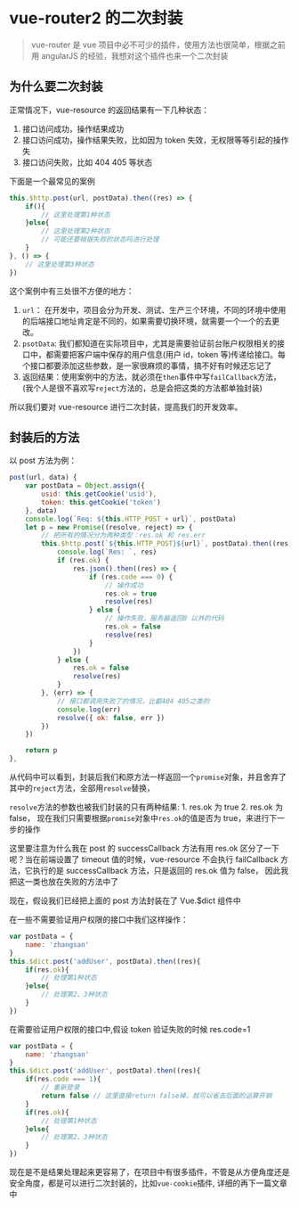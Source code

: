 <!-- Date: 2016-10-08 06:14 -->

# vue-router2 的二次封装

> vue-router 是 vue 项目中必不可少的插件，使用方法也很简单，根据之前用 angularJS 的经验，我想对这个插件也来一个二次封装

## 为什么要二次封装

正常情况下，vue-resource 的返回结果有一下几种状态：

1.  接口访问成功，操作结果成功
2.  接口访问成功，操作结果失败，比如因为 token 失效，无权限等等引起的操作失
3.  接口访问失败，比如 404 405 等状态

下面是一个最常见的案例

```js
this.$http.post(url, postData).then((res) => {
    if(){
        // 这里处理第1种状态
    }else{
        // 这里处理第2种状态
        // 可能还要根据失败的状态吗进行处理
    }
}, () => {
    // 这里处理第3种状态
})
```

这个案例中有三处很不方便的地方：

1.  `url`： 在开发中，项目会分为开发、测试、生产三个环境，不同的环境中使用的后端接口地址肯定是不同的，如果需要切换环境，就需要一个一个的去更改。
2.  `psotData`: 我们都知道在实际项目中，尤其是需要验证前台账户权限相关的接口中，都需要把客户端中保存的用户信息(用户 id，token 等)传递给接口。每个接口都要添加这些参数，是一家很麻烦的事情，搞不好有时候还忘记了
3.  返回结果：使用案例中的方法，就必须在`then`事件中写`failCallback`方法，(我个人是很不喜欢写`reject`方法的，总是会把这类的方法都单独封装)

所以我们要对 vue-resource 进行二次封装，提高我们的开发效率。

## 封装后的方法

以 post 方法为例：

```js
post(url, data) {
    var postData = Object.assign({
        usid: this.getCookie('usid'),
        token: this.getCookie('token')
    }, data)
    console.log(`Req: ${this.HTTP_POST + url}`, postData)
    let p = new Promise((resolve, reject) => {
        // 把所有的情况分为两种类型：res.ok 和 res.err
        this.$http.post(`${this.HTTP_POST}${url}`, postData).then((res) => {
            console.log(`Res: `, res)
            if (res.ok) {
                res.json().then((res) => {
                    if (res.code === 0) {
                        // 操作成功
                        res.ok = true
                        resolve(res)
                    } else {
                        // 操作失败，服务器返回0 以外的代码
                        res.ok = false
                        resolve(res)
                    }
                })
            } else {
                res.ok = false
                resolve(res)
            }
        }, (err) => {
            // 接口都调用失败了的情况，比叡404 405之类的
            console.log(err)
            resolve({ ok: false, err })
        })
    })

    return p
},
```

从代码中可以看到，封装后我们和原方法一样返回一个`promise`对象，并且舍弃了其中的`reject`方法，全部用`resolve`替换，

`resolve`方法的参数也被我们封装的只有两种结果: 1. res.ok 为 true 2. res.ok 为 false， 现在我们只需要根据`promise`对象中`res.ok`的值是否为 true，来进行下一步的操作

这里要注意为什么我在 post 的 successCallback 方法有用 res.ok 区分了一下呢？当在前端设置了 timeout 值的时候，vue-resource 不会执行 failCallback 方法，它执行的是 successCallback 方法，只是返回的 res.ok 值为 false， 因此我把这一类也放在失败的方法中了

现在，假设我们已经把上面的 post 方法封装在了 Vue.\$dict 组件中

在一些不需要验证用户权限的接口中我们这样操作：

```js
var postData = {
    name: 'zhangsan'
}
this.$dict.post('addUser', postData).then((res){
    if(res.ok){
        // 处理第1种状态
    }else{
        // 处理第2、3种状态
    }
})
```

在需要验证用户权限的接口中,假设 token 验证失败的时候 res.code=1

```js
var postData = {
    name: 'zhangsan'
}
this.$dict.post('addUser', postData).then((res){
    if(res.code === 1){
        // 重新登录
        return false // 这里直接return false掉，就可以省去后面的运算开销
    }
    if(res.ok){
        // 处理第1种状态
    }else{
        // 处理第2、3种状态
    }
})
```

现在是不是结果处理起来更容易了，在项目中有很多插件，不管是从方便角度还是安全角度，都是可以进行二次封装的，比如`vue-cookie`插件, 详细的再下一篇文章中
